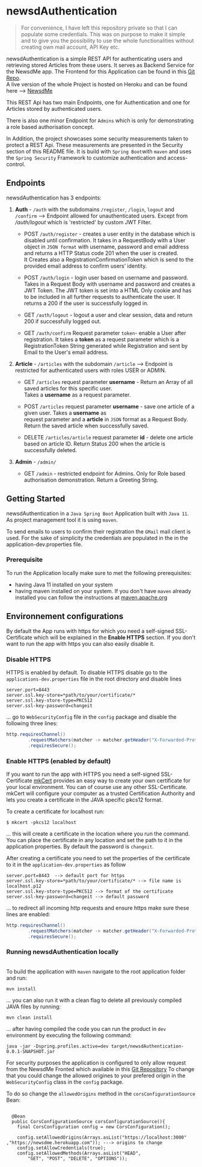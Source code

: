 # newsdAuthentication

> For convenience, I have left this repository private so that I can populate some credentials.
> This was on purpose to make it simple and to give you the possibility to use the whole functionalities without creating own mail account, API Key etc.    

newsdAuthentication is a simple REST API for authenticating users and retrieving stored Articles from these users. It serves as Backend Service for the NewsdMe app.
The Frontend for this Application can be found in this [Git Repo](https://github.com/snzew/newsd).  
A live version of the whole Project is hosted on Heroku and can be found here --> [NewsdMe](https://newsdme.herokuapp.com/)  

This REST Api has two main Endpoints, one for Authentication and one for Articles stored by authenticated users.  

There is also one minor Endpoint for `Admins` which is only for demonstrating a role based authorisation concept.  

In Addition, the project showcases some security measurements taken to protect a REST Api. These measurements are presented in the Security section of this README file. It is build with `Spring Boot`with `maven` and uses the `Spring Security` Framework to customize authentication and access-control.  
  
  
  

## Endpoints
  
newsdAuthentication has 3 endpoints:  

1. **Auth**  - `/auth` with the subdomains `/register`,  `/login`, `logout` and  `/confirm` --> Endpoint allowed for unauthenticated users. Except from */auth/logout* which is 'restricted' by custom JWT Filter.  
  
  
   * POST `/auth/register` - creates a user entity in the database which is disabled until confirmation. It takes in a     RequestBody with a User object in `JSON format` with username, password and email address and returns a HTTP Status     code 201 when the user is created.  
    It Creates also a RegistrationConfirmationToken which is send to the provided email address to confirm users’  identity.  
    * POST `/auth/login` - login user based on username and password. Takes in a Request Body with username and     password and creates a JWT Token.  The JWT token is set into a HTML Only cookie and has to be included in all further   requests to authenticate the user. It returns a 200 if the user is successfully logged in.  
     
     * GET `/auth/logout` - logout a user and clear session, data and  return 200 if successfully logged out.  
    
    * GET `/auth/confirm` Request parameter `token`- enable a User after registration. It takes a **token** as a request   parameter which is a RegistrationToken String generated while Registration and sent by Email to the User's email     address.  



2. **Article** - `/articles` with the subdomain `/article` --> Endpoint is restricted for authenticated users with    roles USER or ADMIN.  
  
   * GET `/articles` request parameter **username** - Return an Array of all saved articles for this specific user.   
   Takes a **username** as a request parameter.  
     
   * POST `/articles` request parameter **username** - save one article of a given user. Takes a **username** as   
   request parameter and a **article** in `JSON` format as a Request Body. Return the saved article when successfully 
   saved.  
  
   * DELETE `/articles/article` request parameter **id** - delete one article based on article ID. Return Status 200  when the article is successfully deleted.  



3. **Admin** - `/admin/`  
   * GET `/admin` - restricted endpoint for Admins. Only for Role based authorisation demonstration. Return a Greeting    String.  
 
 
 
 ## Getting Started
  
newsdAuthentication in a `Java Spring Boot` Application built with `Java 11`. As project management tool it is using `maven`.  
  
To send emails to users to confirm their registration the `GMail` mail client is used. For the sake of simplicity the credentials are populated in the in the application-dev.properties file.  



### Prerequisite
To run the Application locally make sure to met the following prerequisites:  
  * having Java 11 installed on your system
  * having maven installed on your system. If you don't have `maven` already installed you can follow the instructions  at [maven.apache.org](https://maven.apache.org/)  


  
## Environnement configurations

By default the App runs with https for which you need a self-signed SSL-Certificate which will be explained in the **Enable HTTPS** section. If you don't want to run the app with https
you can also easily disable it.  
  
### Disable HTTPS
HTTPS is enabled by default. To disable HTTPS disable go to the `applications-dev.properties` file in the root directory and disable lines

```
server.port=8443
server.ssl.key-store=*path/to/your/certificate/*
server.ssl.key-store-type=PKCS12
server.ssl-key-password=changeit
```
 
... go to `WebSecurityConfig` file in the `config` package and disable the following three lines:

```java
http.requiresChannel()
        .requestMatchers(matcher -> matcher.getHeader("X-Forwarded-Proto") !=null)
        .requiresSecure();
 ```
  
    
### Enable HTTPS (enabled by default) 
If you want to run the app with HTTPS you need a self-signed SSL-Certificate [mkCert](https://github.com/FiloSottile/mkcert) provides an easy way to create your own certificate for your local environment. You can of course use any other SSL-Certificate.\
mkCert will configure your computer as a trusted Certification Authority and lets you create a certificate in the JAVA specific pkcs12  format.  
  
  
To create a certificate for localhost run:
```
$ mkcert -pkcs12 localhost
```

... this will create a certificate in the location where you run the command. You can place the certificate in any location and set the path to it in the application properties. 
By default the password is `changeit`.  
  
    
After creating a certificate you need to set the properties of the certificate to it in the `application-dev.properties` as follow

```
server.port=8443  --> default port for https
server.ssl.key-store=*path/to/your/certificate/* --> file name is localhost.p12
server.ssl.key-store-type=PKCS12 --> format of the certificate
server.ssl-key-password=changeit --> default password
```
  
  
... to redirect all incoming http requests and ensure https make sure these lines are enabled:

```java
http.requiresChannel()
        .requestMatchers(matcher -> matcher.getHeader("X-Forwarded-Proto") !=null)
        .requiresSecure();
 ```
  
  
  
### Running newsdAuthentication locally
\
To build the application with `maven` navigate to the root application folder and run:

``` 
mvn install
```
  
  
... you can also run it with a clean flag to delete all previously compiled JAVA files by running: 

```
mvn clean install
```
  
  
... after having compiled the code you can run the product in `dev` environment by executing the following command:

```
java -jar -Dspring.profiles.active=dev target/newsdAuthentication-0.0.1-SNAPSHOT.jar 
```

  
    
    
For security purposes the application is configured to only allow request from the NewsdMe Fronted which available in this [Git Repository](https://github.com/snzew/newsd/)
To change that you could change the allowed origines to your prefered origin in the `WebSecurityConfig` class in the `config` package.  
  
To do so change the `allowedOrigins` method in the `corsConfigurationSource` Bean: 

```

  @Bean
  public CorsConfigurationSource corsConfigurationSource(){
    final CorsConfiguration config = new CorsConfiguration();

    config.setAllowedOrigins(Arrays.asList("https://localhost:3000" ,"https://newsdme.herokuapp.com")); ---> origins to change
    config.setAllowCredentials(true);
    config.setAllowedMethods(Arrays.asList("HEAD",
        "GET", "POST", "DELETE", "OPTIONS"));
  
  ```
  
  

  
